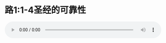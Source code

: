 # 路1:1-4圣经的可靠性

<audio style="width: 100%;" preload="false" controls controlslist="nodownload"><source src="//file.simai.life/audio/mp3/old/12269.mp3" type="audio/mpeg">Your browser does not support the audio element.</audio>


